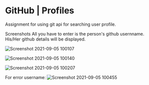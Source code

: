 # GitHub | Profiles

Assignment for using git api for searching user profile.

Screenshots
All you have to enter is the person's github usernname. His/Her github details will be displayed.

![Screenshot 2021-09-05 100107](https://user-images.githubusercontent.com/68777795/132115127-b7f107b3-7df4-4f20-a377-52cf9ed54cfc.jpg)

![Screenshot 2021-09-05 100140](https://user-images.githubusercontent.com/68777795/132115136-ba2a14e6-6d90-421d-aeec-020b3d85bb97.jpg)

![Screenshot 2021-09-05 100207](https://user-images.githubusercontent.com/68777795/132115111-50364a34-afce-4220-94ba-26bdc04a074e.jpg)

For error username:
![Screenshot 2021-09-05 100455](https://user-images.githubusercontent.com/68777795/132115176-4cf44eaf-bb39-442c-beee-1f14aba7ca48.jpg)



